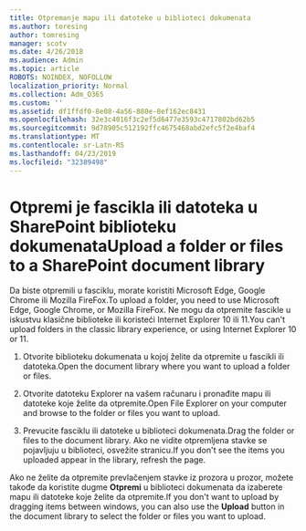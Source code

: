 ```yaml
---
title: Otpremanje mapu ili datoteke u biblioteci dokumenata
ms.author: toresing
author: tomresing
manager: scotv
ms.date: 4/26/2018
ms.audience: Admin
ms.topic: article
ROBOTS: NOINDEX, NOFOLLOW
localization_priority: Normal
ms.collection: Adm_O365
ms.custom: ''
ms.assetid: df1ffdf0-8e08-4a56-880e-8ef162ec8431
ms.openlocfilehash: 32e3c4016f3c2ef5d6477e3593c4717802bd62b5
ms.sourcegitcommit: 9d78905c512192ffc4675468abd2efc5f2e4baf4
ms.translationtype: MT
ms.contentlocale: sr-Latn-RS
ms.lasthandoff: 04/23/2019
ms.locfileid: "32389498"
---
```

# <a name="upload-a-folder-or-files-to-a-sharepoint-document-library"></a><span data-ttu-id="84439-102">Otpremi je fascikla ili datoteka u SharePoint biblioteku dokumenata</span><span class="sxs-lookup"><span data-stu-id="84439-102">Upload a folder or files to a SharePoint document library</span></span>

<span data-ttu-id="84439-103">Da biste otpremili u fasciklu, morate koristiti Microsoft Edge, Google Chrome ili Mozilla FireFox.</span><span class="sxs-lookup"><span data-stu-id="84439-103">To upload a folder, you need to use Microsoft Edge, Google Chrome, or Mozilla FireFox.</span></span> <span data-ttu-id="84439-104">Ne mogu da otpremite fascikle u iskustvu klasične biblioteke ili koristeći Internet Explorer 10 ili 11.</span><span class="sxs-lookup"><span data-stu-id="84439-104">You can't upload folders in the classic library experience, or using Internet Explorer 10 or 11.</span></span>
  
1. <span data-ttu-id="84439-105">Otvorite biblioteku dokumenata u kojoj želite da otpremite u fascikli ili datoteka.</span><span class="sxs-lookup"><span data-stu-id="84439-105">Open the document library where you want to upload a folder or files.</span></span>
    
2. <span data-ttu-id="84439-106">Otvorite datoteku Explorer na vašem računaru i pronađite mapu ili datoteke koje želite da otpremite.</span><span class="sxs-lookup"><span data-stu-id="84439-106">Open File Explorer on your computer and browse to the folder or files you want to upload.</span></span>
    
3. <span data-ttu-id="84439-107">Prevucite fasciklu ili datoteke u biblioteci dokumenata.</span><span class="sxs-lookup"><span data-stu-id="84439-107">Drag the folder or files to the document library.</span></span> <span data-ttu-id="84439-108">Ako ne vidite otpremljena stavke se pojavljuju u biblioteci, osvežite stranicu.</span><span class="sxs-lookup"><span data-stu-id="84439-108">If you don't see the items you uploaded appear in the library, refresh the page.</span></span> 
    
<span data-ttu-id="84439-109">Ako ne želite da otpremite prevlačenjem stavke iz prozora u prozor, možete takođe da koristite dugme **Otpremi** u biblioteci dokumenata da izaberete mapu ili datoteke koje želite da otpremite.</span><span class="sxs-lookup"><span data-stu-id="84439-109">If you don't want to upload by dragging items between windows, you can also use the **Upload** button in the document library to select the folder or files you want to upload.</span></span> 
  

